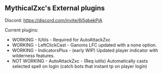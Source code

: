 ## MythicalZxc's External plugins ##

Discord: https://discord.com/invite/6j5gbekPjA

Current plugins:
- WORKING - IUtils - Required for AutoAttackZxc
- WORKING - LeftClickCast - Ganoms LFC updated with a none option.
- WORKING - IndicatorsPlus - (early WIP) Updated player indicator with wilderness features.
- NOT WORKING - AutoAttackZxc - (Req iutils) Automatically casts selected spell on login (catch bots that instant tp on player login)